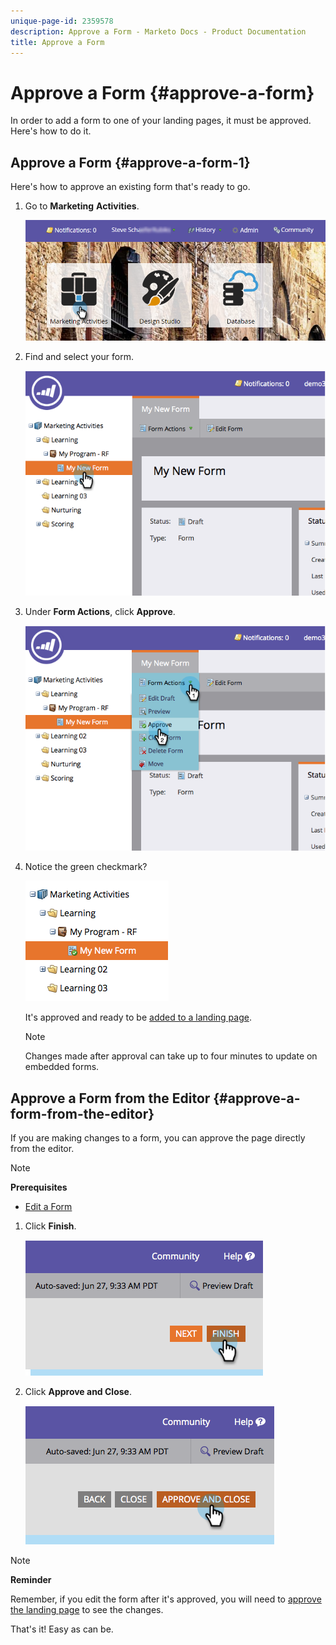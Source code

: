 ```yaml
---
unique-page-id: 2359578
description: Approve a Form - Marketo Docs - Product Documentation
title: Approve a Form
---
```


# Approve a Form {#approve-a-form}

In order to add a form to one of your landing pages, it must be approved. Here's how to do it.

## Approve a Form {#approve-a-form-1}

Here's how to approve an existing form that's ready to go.

1. Go to **Marketing** **Activities**. 

   ![](assets/login-marketing-activities-7.png)

1. Find and select your form. 

   ![](assets/image2014-9-15-17-3a49-3a40.png)

1. Under **Form Actions**, click **Approve**.

   ![](assets/image2014-9-15-17-3a49-3a47.png)

1. Notice the green checkmark?

   ![](assets/image2014-9-15-17-3a50-3a2.png)

   It's approved and ready to be [added to a landing page](../../../../product-docs/demand-generation/landing-pages/understanding-landing-pages/approve-unapprove-or-delete-a-landing-page.md).

   >[!NOTE]
   >
   >Changes made after approval can take up to four minutes to update on embedded forms.

## Approve a Form from the Editor {#approve-a-form-from-the-editor}

If you are making changes to a form, you can approve the page directly from the editor.

>[!NOTE]
>
>**Prerequisites**
>
>* [Edit a Form](../../../../product-docs/demand-generation/forms/form-actions/edit-a-form.md)
>

1. Click **Finish**.

   ![](assets/image2014-9-15-17-3a51-3a43.png)

1. Click **Approve and Close**. 

   ![](assets/image2014-9-15-17-3a52-3a1.png)

>[!NOTE]
>
>**Reminder**
>
>Remember, if you edit the form after it's approved, you will need to [approve the landing page](../../../../product-docs/demand-generation/landing-pages/understanding-landing-pages/approve-unapprove-or-delete-a-landing-page.md) to see the changes.

That's it! Easy as can be. 